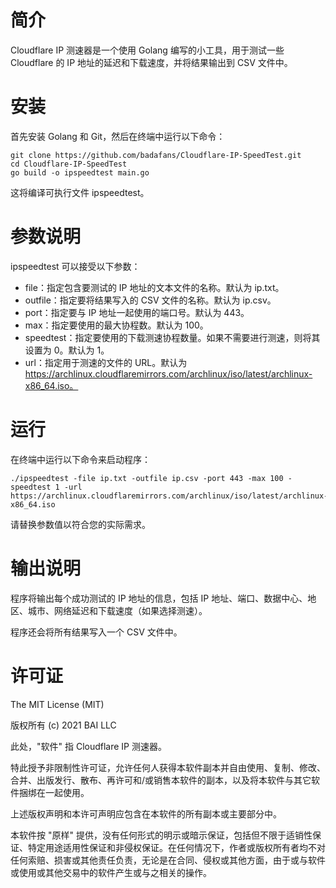 # 简介
Cloudflare IP 测速器是一个使用 Golang 编写的小工具，用于测试一些 Cloudflare 的 IP 地址的延迟和下载速度，并将结果输出到 CSV 文件中。

# 安装
首先安装 Golang 和 Git，然后在终端中运行以下命令：

```
git clone https://github.com/badafans/Cloudflare-IP-SpeedTest.git
cd Cloudflare-IP-SpeedTest
go build -o ipspeedtest main.go
```
这将编译可执行文件 ipspeedtest。

# 参数说明
ipspeedtest 可以接受以下参数：

- file：指定包含要测试的 IP 地址的文本文件的名称。默认为 ip.txt。
- outfile：指定要将结果写入的 CSV 文件的名称。默认为 ip.csv。
- port：指定要与 IP 地址一起使用的端口号。默认为 443。
- max：指定要使用的最大协程数。默认为 100。
- speedtest：指定要使用的下载测速协程数量。如果不需要进行测速，则将其设置为 0。默认为 1。
- url：指定用于测速的文件的 URL。默认为 https://archlinux.cloudflaremirrors.com/archlinux/iso/latest/archlinux-x86_64.iso。

# 运行
在终端中运行以下命令来启动程序：

```
./ipspeedtest -file ip.txt -outfile ip.csv -port 443 -max 100 -speedtest 1 -url https://archlinux.cloudflaremirrors.com/archlinux/iso/latest/archlinux-x86_64.iso
```
请替换参数值以符合您的实际需求。

# 输出说明
程序将输出每个成功测试的 IP 地址的信息，包括 IP 地址、端口、数据中心、地区、城市、网络延迟和下载速度（如果选择测速）。

程序还会将所有结果写入一个 CSV 文件中。

# 许可证
The MIT License (MIT)

版权所有 (c) 2021 BAI LLC

此处，"软件" 指 Cloudflare IP 测速器。

特此授予非限制性许可证，允许任何人获得本软件副本并自由使用、复制、修改、合并、出版发行、散布、再许可和/或销售本软件的副本，以及将本软件与其它软件捆绑在一起使用。

上述版权声明和本许可声明应包含在本软件的所有副本或主要部分中。

本软件按 "原样" 提供，没有任何形式的明示或暗示保证，包括但不限于适销性保证、特定用途适用性保证和非侵权保证。在任何情况下，作者或版权所有者均不对任何索赔、损害或其他责任负责，无论是在合同、侵权或其他方面，由于或与软件或使用或其他交易中的软件产生或与之相关的操作。
